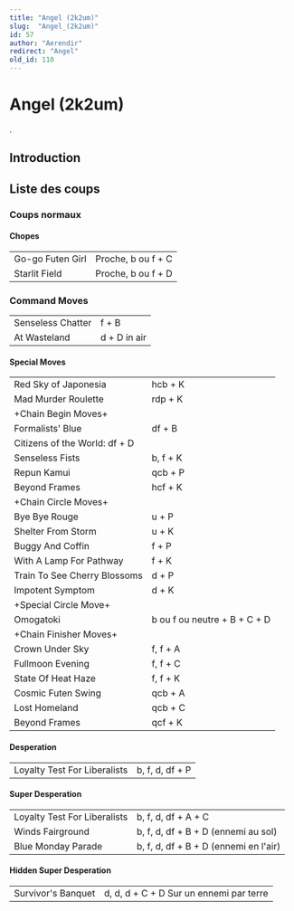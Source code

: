 ```yaml
---
title: "Angel (2k2um)"
slug:  "Angel_(2k2um)"
id: 57
author: "Aerendir"
redirect: "Angel"
old_id: 110
---
```


# Angel (2k2um)

.

## Introduction

## Liste des coups

### Coups normaux

#### Chopes

|                  |                    |
|------------------|--------------------|
| Go-go Futen Girl | Proche, b ou f + C |
| Starlit Field    | Proche, b ou f + D |

### Command Moves

|                   |              |
|-------------------|--------------|
| Senseless Chatter | f + B        |
| At Wasteland      | d + D in air |

#### Special Moves

|                               |                              |
|-------------------------------|------------------------------|
| Red Sky of Japonesia          | hcb + K                      |
| Mad Murder Roulette           | rdp + K                      |
| +Chain Begin Moves+           |                              |
| Formalists' Blue              | df + B                       |
| Citizens of the World: df + D |                              |
| Senseless Fists               | b, f + K                     |
| Repun Kamui                   | qcb + P                      |
| Beyond Frames                 | hcf + K                      |
| +Chain Circle Moves+          |                              |
| Bye Bye Rouge                 | u + P                        |
| Shelter From Storm            | u + K                        |
| Buggy And Coffin              | f + P                        |
| With A Lamp For Pathway       | f + K                        |
| Train To See Cherry Blossoms  | d + P                        |
| Impotent Symptom              | d + K                        |
| +Special Circle Move+         |                              |
| Omogatoki                     | b ou f ou neutre + B + C + D |
| +Chain Finisher Moves+        |                              |
| Crown Under Sky               | f, f + A                     |
| Fullmoon Evening              | f, f + C                     |
| State Of Heat Haze            | f, f + K                     |
| Cosmic Futen Swing            | qcb + A                      |
| Lost Homeland                 | qcb + C                      |
| Beyond Frames                 | qcf + K                      |

#### Desperation

|                              |                 |
|------------------------------|-----------------|
| Loyalty Test For Liberalists | b, f, d, df + P |

#### Super Desperation

|                              |                                       |
|------------------------------|---------------------------------------|
| Loyalty Test For Liberalists | b, f, d, df + A + C                   |
| Winds Fairground             | b, f, d, df + B + D (ennemi au sol)   |
| Blue Monday Parade           | b, f, d, df + B + D (ennemi en l'air) |

#### Hidden Super Desperation

|                    |                                         |
|--------------------|-----------------------------------------|
| Survivor's Banquet | d, d, d + C + D Sur un ennemi par terre |
